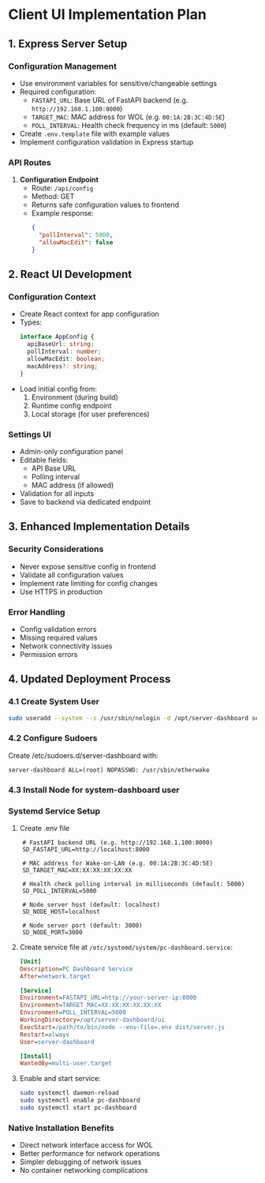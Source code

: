 # Client UI Implementation Plan

## 1. Express Server Setup

### Configuration Management

- Use environment variables for sensitive/changeable settings
- Required configuration:
  - `FASTAPI_URL`: Base URL of FastAPI backend (e.g. `http://192.168.1.100:8000`)
  - `TARGET_MAC`: MAC address for WOL (e.g. `00:1A:2B:3C:4D:5E`)
  - `POLL_INTERVAL`: Health check frequency in ms (default: `5000`)
- Create `.env.template` file with example values
- Implement configuration validation in Express startup

### API Routes

1. **Configuration Endpoint**
   - Route: `/api/config`
   - Method: GET
   - Returns safe configuration values to frontend
   - Example response:
     ```json
     {
       "pollInterval": 5000,
       "allowMacEdit": false
     }
     ```

## 2. React UI Development

### Configuration Context

- Create React context for app configuration
- Types:
  ```typescript
  interface AppConfig {
    apiBaseUrl: string;
    pollInterval: number;
    allowMacEdit: boolean;
    macAddress?: string;
  }
  ```
- Load initial config from:
  1. Environment (during build)
  2. Runtime config endpoint
  3. Local storage (for user preferences)

### Settings UI

- Admin-only configuration panel
- Editable fields:
  - API Base URL
  - Polling interval
  - MAC address (if allowed)
- Validation for all inputs
- Save to backend via dedicated endpoint

## 3. Enhanced Implementation Details

### Security Considerations

- Never expose sensitive config in frontend
- Validate all configuration values
- Implement rate limiting for config changes
- Use HTTPS in production

### Error Handling

- Config validation errors
- Missing required values
- Network connectivity issues
- Permission errors

## 4. Updated Deployment Process

### 4.1 Create System User

```bash
sudo useradd --system --s /usr/sbin/nologin -d /opt/server-dashboard server-dashboard
```

### 4.2 Configure Sudoers

Create /etc/sudoers.d/server-dashboard with:

```
server-dashboard ALL=(root) NOPASSWD: /usr/sbin/etherwake
```

### 4.3 Install Node for system-dashboard user

### Systemd Service Setup

1. Create .env file

```
    # FastAPI backend URL (e.g. http://192.168.1.100:8000)
    SD_FASTAPI_URL=http://localhost:8000

    # MAC address for Wake-on-LAN (e.g. 00:1A:2B:3C:4D:5E)
    SD_TARGET_MAC=XX:XX:XX:XX:XX:XX

    # Health check polling interval in milliseconds (default: 5000)
    SD_POLL_INTERVAL=5000

    # Node server host (default: localhost)
    SD_NODE_HOST=localhost

    # Node server port (default: 3000)
    SD_NODE_PORT=3000
```

2. Create service file at `/etc/systemd/system/pc-dashboard.service`:

   ```ini
   [Unit]
   Description=PC Dashboard Service
   After=network.target

   [Service]
   Environment=FASTAPI_URL=http://your-server-ip:8000
   Environment=TARGET_MAC=XX:XX:XX:XX:XX:XX
   Environment=POLL_INTERVAL=5000
   WorkingDirectory=/opt/server-dashboard/ui
   ExecStart=/path/to/bin/node --env-file=.env dist/server.js
   Restart=always
   User=server-dashboard

   [Install]
   WantedBy=multi-user.target
   ```

3. Enable and start service:
   ```bash
   sudo systemctl daemon-reload
   sudo systemctl enable pc-dashboard
   sudo systemctl start pc-dashboard
   ```

### Native Installation Benefits

- Direct network interface access for WOL
- Better performance for network operations
- Simpler debugging of network issues
- No container networking complications
